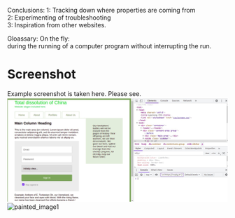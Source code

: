 

Conclusions:
1: Tracking down where properties are coming from<br>
2: Experimenting of troubleshooting<br>
3: Inspiration from other websites.<br>

Gloassary:
On the fly:<br>
during the running of a computer program without interrupting the run.<br>


# Screenshot #
Example screenshot is taken here.
Please see.
![painted_image](Inspecting_elements/chrome_dev1.png)
![painted_image1](Inspecting_element/chrome_dev2.png)